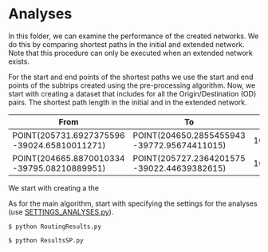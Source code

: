 # Analyses 
In this folder, we can examine the performance of the created networks. We do this by comparing shortest paths in the initial and extended network. Note that this procedure can only be executed when an extended network exists. 

For the start and end points of the shortest paths we use the start and end points of the subtrips created using the pre-processing algorithm. Now, we start with creating a dataset that includes for all the Origin/Destination (OD) pairs. The shortest path length in the initial and in the extended network. 

From | To | SP_OLD | SP_NEW | Diff | From_projected | Minimal_projection_distance_from | From_projected_distance | To_projected | Minimal_projection_distance_to | To_projected_distance | From_projected_NEW | Minimal_projection_distance_from_NEW | From_projected_distance_NEW | To_projected_NEW |	Minimal_projection_distance_to_NEW | To_projected_distance_NEW | Distance_between_from | Distance_between_to
 --- |--- |--- | --- |--- |--- |--- |--- |--- |--- |--- |---| ---| --- |--- |--- |--- |---|---
POINT(205731.6927375596 -39024.65810011271)	| POINT(204650.2855455943 -39772.95674411015)	| 1659.6823185623057	| 1659.6823185623057 | 0.0	| (205734.13828451364, -39024.15897507633)	| 2.495961880040999	| 2.495961880040999	| (204646.862610691, -39775.039426025236) |	4.006750218281686 |	4.006750218281687	| (205734.13828451364, -39024.15897507633)	| 2.4959618800323864	| 2.4959618800323864	| (204646.862610691, -39775.039426025236) |	4.006750218281686 |	4.006750218281686 |	0.0 |	0.0 
POINT(204665.8870010334 -39795.08210889951) |	POINT(205727.2364201575 -39022.44639382615)	| 1630.7353581316859	| 1627.6771819556336	| 3.058176176052257	| (204660.90277633906, -39798.11475629857)	| 5.834333385296765	| 5.834333385296767	| (205733.5267317863, -39021.16256976572) |	6.419986339985529	| 6.419986339985529	| (204660.90277633906, -39798.11475629857)	| 5.834333385296765	| 5.834333385296765	| (205734.13828451364, -39024.15897507633) | 6.419986339978974	| 6.419986339978974	| 0.0	| 3.0581761760522777

We start with creating a the 

As for the main algorithm, start with specifying the settings for the analyses (use [SETTINGS_ANALYSES.py](https://github.com/valentijnstienen/PEMPEM-paper/blob/main/Analyses/SETTINGS_ANALYSES.py)). 



```
$ python RoutingResults.py
```


```
$ python ResultsSP.py
```
